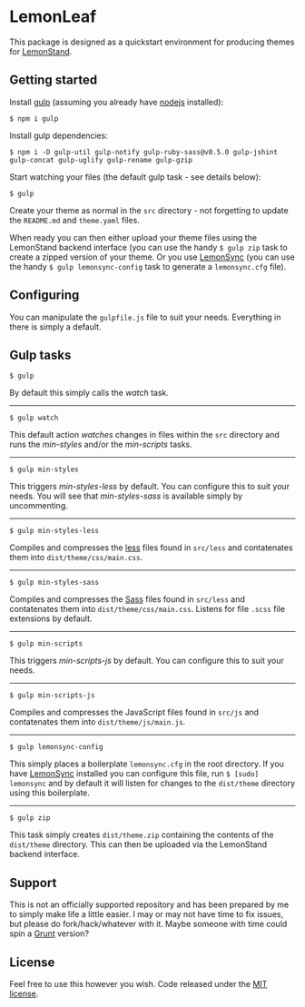 # LemonLeaf

This package is designed as a quickstart environment for producing themes for [LemonStand](http://www.lemonstand.com).

## Getting started

Install [gulp](http://gulpjs.com/) (assuming you already have [nodejs](http://nodejs.org/) installed):

`$ npm i gulp`

Install gulp dependencies:

`$ npm i -D gulp-util gulp-notify gulp-ruby-sass@v0.5.0 gulp-jshint gulp-concat gulp-uglify gulp-rename gulp-gzip`

Start watching your files (the default gulp task - see details below):

`$ gulp`

Create your theme as normal in the `src` directory - not forgetting to update the `README.md` and `theme.yaml` files.

When ready you can then either upload your theme files using the LemonStand backend interface (you can use the handy `$ gulp zip` task to create a zipped version of your theme. Or you use [LemonSync](https://github.com/lemonstand/lemonsync) (you can use the handy `$ gulp lemonsync-config` task to generate a `lemonsync.cfg` file).

## Configuring

You can manipulate the `gulpfile.js` file to suit your needs. Everything in there is simply a default.

## Gulp tasks

`$ gulp`

By default this simply calls the *watch* task.

---

`$ gulp watch`

This default action *watches* changes in files within the `src` directory and runs the *min-styles* and/or the *min-scripts* tasks.

---

`$ gulp min-styles`

This triggers *min-styles-less* by default. You can configure this to suit your needs. You will see that *min-styles-sass* is available simply by uncommenting.

---

`$ gulp min-styles-less`

Compiles and compresses the [less](http://lesscss.org/) files found in `src/less` and contatenates them into `dist/theme/css/main.css`.

---

`$ gulp min-styles-sass`

Compiles and compresses the [Sass](http://sass-lang.com/) files found in `src/less` and contatenates them into `dist/theme/css/main.css`. Listens for file `.scss` file extensions by default.

---

`$ gulp min-scripts`

This triggers *min-scripts-js* by default. You can configure this to suit your needs.

---

`$ gulp min-scripts-js`

Compiles and compresses the JavaScript files found in `src/js` and contatenates them into `dist/theme/js/main.js`.

---

`$ gulp lemonsync-config`

This simply places a boilerplate `lemonsync.cfg` in the root directory. If you have [LemonSync](https://github.com/lemonstand/lemonsync) installed you can configure this file, run `$ [sudo] lemonsync` and by default it will listen for changes to the `dist/theme` directory using this boilerplate.

---

`$ gulp zip`

This task simply creates `dist/theme.zip` containing the contents of the `dist/theme` directory. This can then be uploaded via the LemonStand backend interface.

## Support

This is not an officially supported repository and has been prepared by me to simply make life a little easier. I may or may not have time to fix issues, but please do fork/hack/whatever with it. Maybe someone with time could spin a [Grunt](http://gruntjs.com/) version?

## License

Feel free to use this however you wish. Code released under the [MIT license](github.com/jimhill/lemonleaf/blob/master/LICENSE).
